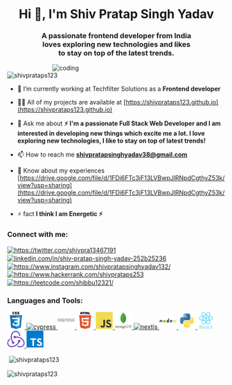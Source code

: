 

<h1 align="center">Hi 👋, I'm Shiv Pratap Singh Yadav</h1>
<h3 align="center">A passionate frontend developer from India<br/>loves exploring new technologies and likes<br/> to stay on top of the latest trends.</h3>
<img align="right" alt="coding" width="400" src="https://camo.githubusercontent.com/cae12fddd9d6982901d82580bdf321d81fb299141098ca1c2d4891870827bf17/68747470733a2f2f6d69726f2e6d656469756d2e636f6d2f6d61782f313336302f302a37513379765349765f7430696f4a2d5a2e676966"/>

<p align="left"> <img src="https://komarev.com/ghpvc/?username=shivprataps123&label=Profile%20views&color=0e75b6&style=flat" alt="shivprataps123" /> </p>

- 🌱 I’m currently working at Techfilter Solutions as a **Frontend developer**

- 👨‍💻 All of my projects are available at [https://shivprataps123.github.io](https://shivprataps123.github.io)

- 💬 Ask me about **⚡ I'm a passionate Full Stack Web Developer and I am interested in developing new things which excite me a lot. I love exploring new technologies, I like to stay on top of latest trends!**

- 📫 How to reach me **shivpratapsinghyadav38@gmail.com**

- 📄 Know about my experiences [https://drive.google.com/file/d/1FDi6FTc3jF13LVBwpJlRNpdCgthyZ53k/view?usp=sharing](https://drive.google.com/file/d/1FDi6FTc3jF13LVBwpJlRNpdCgthyZ53k/view?usp=sharing)

- ⚡ fact **I think I am Energetic ⚡**

<h3 align="left">Connect with me:</h3>
<p align="left">
<a href="https://twitter.com/https://twitter.com/shivpra13467191" target="blank"><img align="center" src="https://raw.githubusercontent.com/rahuldkjain/github-profile-readme-generator/master/src/images/icons/Social/twitter.svg" alt="https://twitter.com/shivpra13467191" height="30" width="40" /></a>
<a href="https://linkedin.com/in/linkedin.com/in/shiv-pratap-singh-yadav-252b25236" target="blank"><img align="center" src="https://raw.githubusercontent.com/rahuldkjain/github-profile-readme-generator/master/src/images/icons/Social/linked-in-alt.svg" alt="linkedin.com/in/shiv-pratap-singh-yadav-252b25236" height="30" width="40" /></a>
<a href="https://instagram.com/https://www.instagram.com/shivpratapsinghyadav132/" target="blank"><img align="center" src="https://raw.githubusercontent.com/rahuldkjain/github-profile-readme-generator/master/src/images/icons/Social/instagram.svg" alt="https://www.instagram.com/shivpratapsinghyadav132/" height="30" width="40" /></a>
<a href="https://www.hackerrank.com/https://www.hackerrank.com/shivprataps253" target="blank"><img align="center" src="https://raw.githubusercontent.com/rahuldkjain/github-profile-readme-generator/master/src/images/icons/Social/hackerrank.svg" alt="https://www.hackerrank.com/shivprataps253" height="30" width="40" /></a>
<a href="https://www.leetcode.com/https://leetcode.com/shibbu12321/" target="blank"><img align="center" src="https://raw.githubusercontent.com/rahuldkjain/github-profile-readme-generator/master/src/images/icons/Social/leet-code.svg" alt="https://leetcode.com/shibbu12321/" height="30" width="40" /></a>
</p>

<h3 align="left">Languages and Tools:</h3>
<p align="left"> <a href="https://www.w3schools.com/css/" target="_blank" rel="noreferrer"> <img src="https://raw.githubusercontent.com/devicons/devicon/master/icons/css3/css3-original-wordmark.svg" alt="css3" width="40" height="40"/> </a> <a href="https://www.cypress.io" target="_blank" rel="noreferrer"> <img src="https://raw.githubusercontent.com/simple-icons/simple-icons/6e46ec1fc23b60c8fd0d2f2ff46db82e16dbd75f/icons/cypress.svg" alt="cypress" width="40" height="40"/> </a> <a href="https://expressjs.com" target="_blank" rel="noreferrer"> <img src="https://raw.githubusercontent.com/devicons/devicon/master/icons/express/express-original-wordmark.svg" alt="express" width="40" height="40"/> </a> <a href="https://www.w3.org/html/" target="_blank" rel="noreferrer"> <img src="https://raw.githubusercontent.com/devicons/devicon/master/icons/html5/html5-original-wordmark.svg" alt="html5" width="40" height="40"/> </a> <a href="https://developer.mozilla.org/en-US/docs/Web/JavaScript" target="_blank" rel="noreferrer"> <img src="https://raw.githubusercontent.com/devicons/devicon/master/icons/javascript/javascript-original.svg" alt="javascript" width="40" height="40"/> </a> <a href="https://www.mongodb.com/" target="_blank" rel="noreferrer"> <img src="https://raw.githubusercontent.com/devicons/devicon/master/icons/mongodb/mongodb-original-wordmark.svg" alt="mongodb" width="40" height="40"/> </a> <a href="https://nextjs.org/" target="_blank" rel="noreferrer"> <img src="https://cdn.worldvectorlogo.com/logos/nextjs-2.svg" alt="nextjs" width="40" height="40"/> </a> <a href="https://nodejs.org" target="_blank" rel="noreferrer"> <img src="https://raw.githubusercontent.com/devicons/devicon/master/icons/nodejs/nodejs-original-wordmark.svg" alt="nodejs" width="40" height="40"/> </a> <a href="https://www.python.org" target="_blank" rel="noreferrer"> <img src="https://raw.githubusercontent.com/devicons/devicon/master/icons/python/python-original.svg" alt="python" width="40" height="40"/> </a> <a href="https://reactjs.org/" target="_blank" rel="noreferrer"> <img src="https://raw.githubusercontent.com/devicons/devicon/master/icons/react/react-original-wordmark.svg" alt="react" width="40" height="40"/> </a> <a href="https://redux.js.org" target="_blank" rel="noreferrer"> <img src="https://raw.githubusercontent.com/devicons/devicon/master/icons/redux/redux-original.svg" alt="redux" width="40" height="40"/> </a> <a href="https://www.typescriptlang.org/" target="_blank" rel="noreferrer"> <img src="https://raw.githubusercontent.com/devicons/devicon/master/icons/typescript/typescript-original.svg" alt="typescript" width="40" height="40"/> </a> </p>



<p>&nbsp;<img align="center" src="https://github-readme-stats.vercel.app/api?username=shivprataps123&show_icons=true&locale=en" alt="shivprataps123" /></p>

<p><img align="center" src="https://github-readme-streak-stats.herokuapp.com/?user=shivprataps123&" alt="shivprataps123" /></p>
